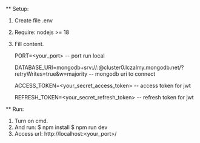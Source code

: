 ** Setup:
1. Create file .env
2. Require: nodejs >= 18
3. Fill content.
   
    PORT=<your_port> -- port run local
   
    DATABASE_URI=mongodb+srv://<username>:<password>@cluster0.lczalmy.mongodb.net/?retryWrites=true&w=majority -- mongodb uri to connect
   
    ACCESS_TOKEN=<your_secret_access_token> -- access token for jwt
   
    REFRESH_TOKEN=<your_secret_refresh_token> -- refresh token for jwt

** Run:
1. Turn on cmd.
2. And run:
   $ npm install
   $ npm run dev
3. Access url: http://localhost:<your_port>/
